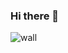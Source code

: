 ### Hi there 👋

![wall](https://ssr-contributions-svg.vercel.app/_/CatsJuice?chart=3dbar&weeks=40&theme=green&format=png&quality=0.3&dark=false)
